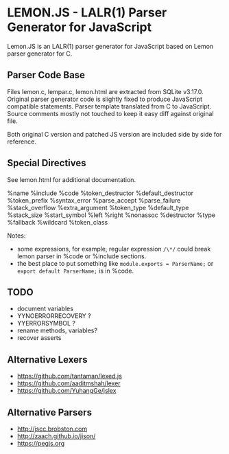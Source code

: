 # LEMON.JS - LALR(1) Parser Generator for JavaScript

Lemon.JS is an LALR(1) parser generator for JavaScript based on Lemon parser generator for C.

## Parser Code Base

Files lemon.c, lempar.c, lemon.html are extracted from SQLite v3.17.0.
Original parser generator code is slightly fixed to produce JavaScript compatible statements.
Parser template translated from C to JavaScript.
Source comments mostly not touched to keep it easy diff against original file.

Both original C version and patched JS version are included side by side for reference.

## Special Directives

See lemon.html for additional documentation.

%name
%include
%code
%token_destructor
%default_destructor
%token_prefix
%syntax_error
%parse_accept
%parse_failure
%stack_overflow
%extra_argument
%token_type
%default_type
%stack_size
%start_symbol
%left
%right
%nonassoc
%destructor
%type
%fallback
%wildcard
%token_class

Notes:

- some expressions, for example, regular expression `/\*/` could break lemon parser in %code or %include sections.
- the best place to put something like `module.exports = ParserName;` or `export default ParserName;` is in %code.

## TODO

- document variables
- YYNOERRORRECOVERY ?
- YYERRORSYMBOL ?
- rename methods, variables?
- recover asserts

## Alternative Lexers

- https://github.com/tantaman/lexed.js
- https://github.com/aaditmshah/lexer
- https://github.com/YuhangGe/jslex

## Alternative Parsers

- http://jscc.brobston.com
- http://zaach.github.io/jison/
- https://pegjs.org
